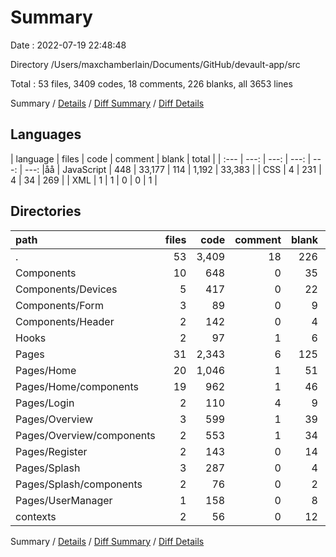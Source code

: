 # Summary

Date : 2022-07-19 22:48:48

Directory /Users/maxchamberlain/Documents/GitHub/devault-app/src

Total : 53 files,  3409 codes, 18 comments, 226 blanks, all 3653 lines

Summary / [Details](details.md) / [Diff Summary](diff.md) / [Diff Details](diff-details.md)

## Languages
| language | files | code | comment | blank | total |
| :--- | ---: | ---: | ---: | ---: | ---: |åå
| JavaScript | 448 | 33,177 | 114 | 1,192 | 33,383 |
| CSS | 4 | 231 | 4 | 34 | 269 |
| XML | 1 | 1 | 0 | 0 | 1 |

## Directories
| path | files | code | comment | blank | total |
| :--- | ---: | ---: | ---: | ---: | ---: |
| . | 53 | 3,409 | 18 | 226 | 3,653 |
| Components | 10 | 648 | 0 | 35 | 683 |
| Components/Devices | 5 | 417 | 0 | 22 | 439 |
| Components/Form | 3 | 89 | 0 | 9 | 98 |
| Components/Header | 2 | 142 | 0 | 4 | 146 |
| Hooks | 2 | 97 | 1 | 6 | 104 |
| Pages | 31 | 2,343 | 6 | 125 | 2,474 |
| Pages/Home | 20 | 1,046 | 1 | 51 | 1,098 |
| Pages/Home/components | 19 | 962 | 1 | 46 | 1,009 |
| Pages/Login | 2 | 110 | 4 | 9 | 123 |
| Pages/Overview | 3 | 599 | 1 | 39 | 639 |
| Pages/Overview/components | 2 | 553 | 1 | 34 | 588 |
| Pages/Register | 2 | 143 | 0 | 14 | 157 |
| Pages/Splash | 3 | 287 | 0 | 4 | 291 |
| Pages/Splash/components | 2 | 76 | 0 | 2 | 78 |
| Pages/UserManager | 1 | 158 | 0 | 8 | 166 |
| contexts | 2 | 56 | 0 | 12 | 68 |

Summary / [Details](details.md) / [Diff Summary](diff.md) / [Diff Details](diff-details.md)